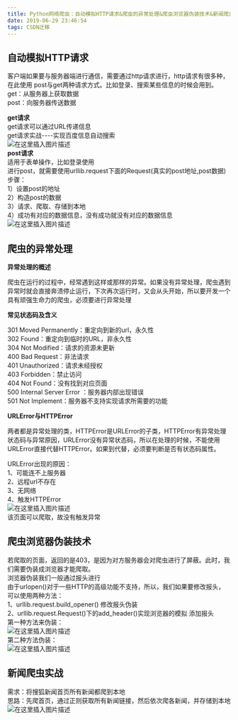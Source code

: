 ```yaml
---
title: Python网络爬虫：自动模拟HTTP请求&爬虫的异常处理&爬虫浏览器伪装技术&新闻爬虫实战
date: 2019-06-29 23:46:54
tags: CSDN迁移
---
```

  ## []()自动模拟HTTP请求

 客户端如果要与服务器端进行通信，需要通过http请求进行，http请求有很多种，在此使用 post与get两种请求方式。比如登录、搜索某些信息的时候会用到。  
 get：从服务器上获取数据  
 post：向服务器传送数据

 **get请求**  
 get请求可以通过URL传递信息  
 get请求实战----实现百度信息自动搜索  
 ![在这里插入图片描述](https://img-blog.csdnimg.cn/20190625223339404.png)  
 **post请求**  
 适用于表单操作，比如登录使用  
 进行post，就需要使用urllib.request下面的Request(真实的post地址,post数据)  
 步骤：  
 1）设置post的地址  
 2）构造post的数据  
 3）请求、爬取、存储到本地  
 4）成功有对应的数据信息，没有成功就没有对应的数据信息  
 ![在这里插入图片描述](https://img-blog.csdnimg.cn/20190626152327387.png)

 
## []()爬虫的异常处理

 **异常处理的概述**

 爬虫在运行的过程中，经常遇到这样或那样的异常。如果没有异常处理，爬虫遇到异常时就会直接奔溃停止运行，下次再次运行时，又会从头开始，所以要开发一个具有顽强生命力的爬虫，必须要进行异常处理

 **常见状态码及含义**

 301 Moved Permanently：重定向到新的url，永久性  
 302 Found：重定向到临时的URL，非永久性  
 304 Not Modified：请求的资源未更新  
 400 Bad Request：非法请求  
 401 Unauthorized：请求未经授权  
 403 Forbidden：禁止访问  
 404 Not Found：没有找到对应页面  
 500 Internal Server Error ：服务器内部出现错误  
 501 Not Implement：服务器不支持实现请求所需要的功能

 **URLError与HTTPError**

 两者都是异常处理的类，HTTPError是URLError的子类，HTTPError有异常处理状态码与异常原因，URLError没有异常状态码，所以在处理的时候，不能使用URLError直接代替HTTPError。如果到代替，必须要判断是否有状态码属性。

 URLError出现的原因：  
 1、可能连不上服务器  
 2、远程url不存在  
 3、无网络  
 4、触发HTTPError  
 ![在这里插入图片描述](https://img-blog.csdnimg.cn/20190626161954522.png)  
 该页面可以爬取，故没有触发异常

 
## []()爬虫浏览器伪装技术

 若爬取的页面，返回的是403，是因为对方服务器会对爬虫进行了屏蔽。此时，我们需要伪装成浏览器才能爬取。  
 浏览器伪装我们一般通过报头进行  
 由于urlopen()对于一些HTTP的高级功能不支持，所以，我们如果要修改报头，可以使用两种方法：  
 1、urllib.request.build_opener() 修改报头伪装  
 2、urllib.request.Request()下的add_header()实现浏览器的模拟 添加报头  
 第一种方法来伪装：  
 ![在这里插入图片描述](https://img-blog.csdnimg.cn/20190626225332413.png)  
 第二种方法伪装：  
 ![在这里插入图片描述](https://img-blog.csdnimg.cn/20190628233242274.png)

 
## []()新闻爬虫实战

 需求：将搜狐新闻首页所有新闻都爬到本地  
 思路：先爬首页，通过正则获取所有新闻链接，然后依次爬各新闻，并存储到本地  
 ![在这里插入图片描述](https://img-blog.csdnimg.cn/20190629234256775.png)

   
  